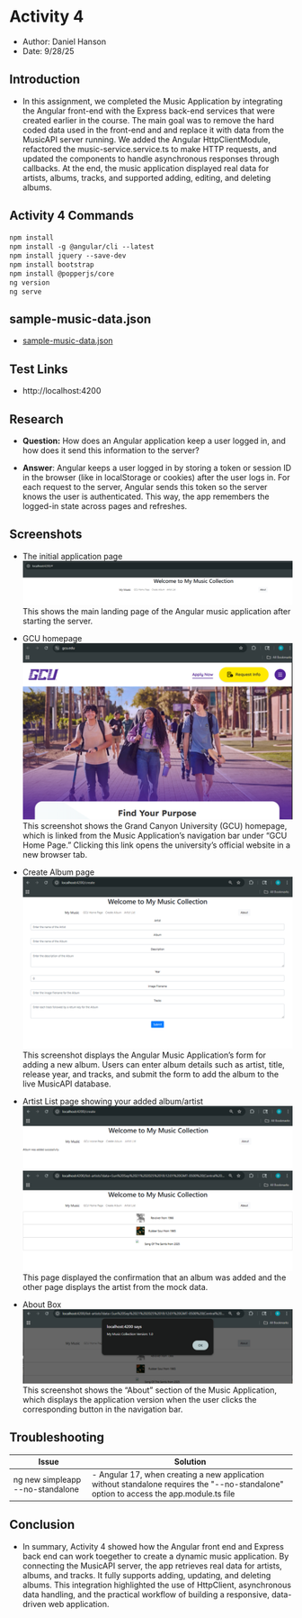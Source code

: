 # Activity 4

- Author:  Daniel Hanson
- Date:  9/28/25

## Introduction

- In this assignment, we completed the Music Application by integrating the Angular front-end with the Express back-end services that were created earlier in the course. The main goal was to remove the hard coded data used in the front-end and and replace it with data from the MusicAPI server running. We added the Angular HttpClientModule, refactored the music-service.service.ts to make HTTP requests, and updated the components to handle asynchronous responses through callbacks. At the end, the music application displayed real data for artists, albums, tracks, and supported adding, editing, and deleting albums. 

## Activity 4 Commands

```
npm install
npm install -g @angular/cli --latest
npm install jquery --save-dev
npm install bootstrap
npm install @popperjs/core
ng version
ng serve
```

## sample-music-data.json

- [sample-music-data.json](./src/data/sample-music-data.json)
 
## Test Links

- http://localhost:4200

## Research

- **Question:** How does an Angular application keep a user logged in, and how does it send this information to the server?

- **Answer**: Angular keeps a user logged in by storing a token or session ID in the browser (like in localStorage or cookies) after the user logs in. For each request to the server, Angular sends this token so the server knows the user is authenticated. This way, the app remembers the logged-in state across pages and refreshes.

## Screenshots

- The initial application page
![activity3](./images/activity3.png)
This shows the main landing page of the Angular music application after starting the server. 


- GCU homepage
![GCU Homepage](./images/gcuHomepage.png)
This screenshot shows the Grand Canyon University (GCU) homepage, which is linked from the Music Application’s navigation bar under “GCU Home Page.” Clicking this link opens the university’s official website in a new browser tab.


- Create Album page
![Create album](./images/createAlbum.png)
This screenshot displays the Angular Music Application’s form for adding a new album. Users can enter album details such as artist, title, release year, and tracks, and submit the form to add the album to the live MusicAPI database.

- Artist List page showing your added album/artist
![Artist page showing added album](./images/albumAdded.png)
![New album in music collection](./images/musicCollectionWithAlbum.png)
This page displayed the confirmation that an album was added and the other page displays the artist from the mock data. 

- About Box
![About box](./images/aboutBox.png)
This screenshot shows the “About” section of the Music Application, which displays the application version when the user clicks the corresponding button in the navigation bar.


## Troubleshooting

|Issue|Solution|
|--|--|
|ng new simpleapp --no-standalone|- Angular 17, when creating a new application without standalone requires the "--no-standalone" option to access the app.module.ts file|

## Conclusion

- In summary, Activity 4 showed how the Angular front end and Express back end can work toegether to create a dynamic music application. By connecting the MusicAPI server, the app retrieves real data for artists, albums, and tracks. It fully supports adding, updating, and deleting albums. This integration highlighted the use of HttpClient, asynchronous data handling, and the practical workflow of building a responsive, data-driven web application. 
     